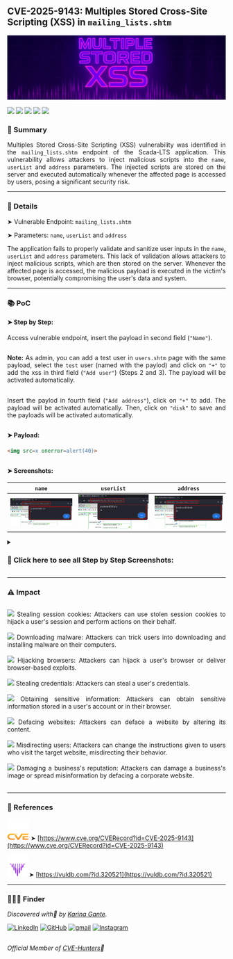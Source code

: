 ## CVE-2025-9143: Multiples Stored Cross-Site Scripting (XSS) in `mailing_lists.shtm`

![](/CVEs/images/arts/multiplesStoredXssBanner.png)

[![](https://img.shields.io/badge/🌸-CVE--2025--9143-dd53bc)](https://www.cve.org/CVERecord?id=CVE-2025-9143) ![](https://img.shields.io/badge/Scada--LTS-Multiples_Stored_XSS-291b3e) [![](https://img.shields.io/badge/💜-Found_by:_Karina_Gante-AA07FF)](https://karinagante.github.io/) ![](https://img.shields.io/badge/%F0%9F%92%A1-Moderate_Severity-ffd700) [![](https://img.shields.io/badge/🧬-Member_of:_CVE--Hunters-6407ab)](https://www.cvehunters.com/)

### 📝 Summary

<p align="justify">Multiples Stored Cross-Site Scripting (XSS) vulnerability was identified in the <code>mailing_lists.shtm</code> endpoint of the Scada-LTS application. This vulnerability allows attackers to inject malicious scripts into the <code>name</code>, <code>userList</code> and <code>address</code> parameters. The injected scripts are stored on the server and executed automatically whenever the affected page is accessed by users, posing a significant security risk.</p>

---

### 🔎 Details

➤ Vulnerable Endpoint: `mailing_lists.shtm`

➤ Parameters: `name`, `userList` and `address`

<p align="justify">The application fails to properly validate and sanitize user inputs in the <code>name</code>, <code>userList</code> and <code>address</code> parameters. This lack of validation allows attackers to inject malicious scripts, which are then stored on the server. Whenever the affected page is accessed, the malicious payload is executed in the victim's browser, potentially compromising the user's data and system.</p>

---

### 📚 PoC

#### ➤ Step by Step:

<p align="justify">Access vulnerable endpoint, insert the payload in second field (<code>"Name"</code>).</p>

##
<p align="justify"><b>Note:</b> As admin, you can add a test user in <code>users.shtm</code> page with the same payload, select the <code>test</code> user (named with the paylod) and click on <code>"+"</code> to add the xss in third field (<code>"Add user"</code>) (Steps 2 and 3). The payload will be activated automatically.</p>

##

<p align="justify">Insert the paylod in fourth field (<code>"Add address"</code>), click on <code>"+"</code> to add. The payload will be activated automatically. Then, click on <code>"disk"</code> to save and the payloads will be activated automatically.</p>

##

#### ➤ Payload:

````html
<img src=x onerror=alert(40)>
````
##

#### ➤ Screenshots:

|   `name`         |    `userList`        |    `address`        |
|:------------:|:------------:|:------------:|
| ![](/CVEs/images/storedXss31.png)    | ![](/CVEs/images/storedXss32.png)  | ![](/CVEs/images/storedXss37.png)  |

<details>
<summary><h3>📂 Click here to see all Step by Step Screenshots:</h3></summary>
<br>

![](/CVEs/images/storedXss30.png)

<br>

![](/CVEs/images/storedXss31.png)

<br>

![](/CVEs/images/storedXss32.png)

<br>

![](/CVEs/images/storedXss36.png)

<br>

![](/CVEs/images/storedXss37.png)
</details>

---


### ⚠️ Impact

##

<p align="justify">
<img src="https://img.shields.io/badge/%E2%80%A2-dd53bc"> Stealing session cookies: Attackers can use stolen session cookies to hijack a user's session and perform actions on their behalf.<br><br>
<img src="https://img.shields.io/badge/%E2%80%A2-dd53bc"> Downloading malware: Attackers can trick users into downloading and installing malware on their computers.<br><br>
<img src="https://img.shields.io/badge/%E2%80%A2-dd53bc"> Hijacking browsers: Attackers can hijack a user's browser or deliver browser-based exploits.<br><br>
<img src="https://img.shields.io/badge/%E2%80%A2-dd53bc"> Stealing credentials: Attackers can steal a user's credentials.<br><br>
<img src="https://img.shields.io/badge/%E2%80%A2-dd53bc"> Obtaining sensitive information: Attackers can obtain sensitive information stored in a user's account or in their browser.<br><br>
<img src="https://img.shields.io/badge/%E2%80%A2-dd53bc"> Defacing websites: Attackers can deface a website by altering its content.<br><br>
<img src="https://img.shields.io/badge/%E2%80%A2-dd53bc"> Misdirecting users: Attackers can change the instructions given to users who visit the target website, misdirecting their behavior.<br><br>
<img src="https://img.shields.io/badge/%E2%80%A2-dd53bc"> Damaging a business's reputation: Attackers can damage a business's image or spread misinformation by defacing a corporate website.<br><br>
</p>

---

### 🔗 References

![](/CVEs/images/logos/cve.png) ➤ [https://www.cve.org/CVERecord?id=CVE-2025-9143](https://www.cve.org/CVERecord?id=CVE-2025-9143)

![](/CVEs/images/logos/vulDB.png)➤ [https://vuldb.com/?id.320521](https://vuldb.com/?id.320521)

---

### 🕵🏻‍♀️ Finder

*Discovered with💜 by [Karina Gante](https://karinagante.github.io/).* 

[![LinkedIn](https://skillicons.dev/icons?i=linkedin&theme=dark)](https://www.linkedin.com/in/karina-gante/)
[![GitHub](https://skillicons.dev/icons?i=github&theme=dark)](https://www.github.com/KarinaGante/)
[![gmail](https://skillicons.dev/icons?i=gmail&theme=dark)](mailto:karina.g@aluno.ifsp.edu.br)
[![Instagram](https://skillicons.dev/icons?i=instagram&theme=dark)](https://www.instagram.com/karinovisk02/)

##

*Official Member of [CVE-Hunters](https://www.cvehunters.com/)🏹*